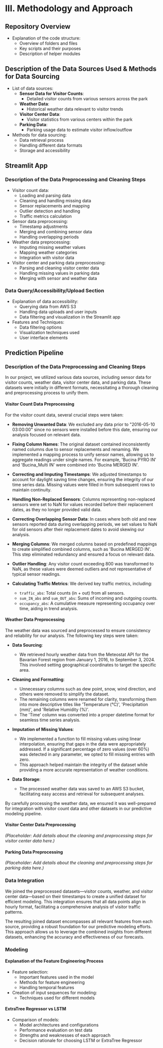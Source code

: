 # III. Methodology and Approach

## Repository Overview
- Explanation of the code structure:
    - Overview of folders and files
    - Key scripts and their purposes
    - Description of helper modules

## Description of the Data Sources Used & Methods for Data Sourcing
- List of data sources:
    - **Sensor Data for Visitor Counts**:
        - Detailed visitor counts from various sensors across the park
    - **Weather Data**:
        - Historical weather data relevant to visitor trends
    - **Visitor Center Data**:
        - Visitor statistics from various centers within the park
    - **Parking Data**:
        - Parking usage data to estimate visitor inflow/outflow
- Methods for data sourcing:
    - Data retrieval process
    - Handling different data formats
    - Storage and accessibility

## Streamlit App
### Description of the Data Preprocessing and Cleaning Steps
- Visitor count data:
    - Loading and parsing data
    - Cleaning and handling missing data
    - Sensor replacements and mapping
    - Outlier detection and handling
    - Traffic metrics calculation
- Sensor data preprocessing:
    - Timestamp adjustments
    - Merging and combining sensor data
    - Handling overlapping periods
- Weather data preprocessing:
    - Imputing missing weather values
    - Mapping weather categories
    - Integration with visitor data
- Visitor center and parking data preprocessing:
    - Parsing and cleaning visitor center data
    - Handling missing values in parking data
    - Merging with sensor and weather data

### Data Query/Accessibility/Upload Section
- Explanation of data accessibility:
    - Querying data from AWS S3
    - Handling data uploads and user inputs
    - Data filtering and visualization in the Streamlit app
- Features and Techniques:
    - Data filtering options
    - Visualization techniques used
    - User interface elements

## Prediction Pipeline
### Description of the Data Preprocessing and Cleaning Steps

In our project, we utilized various data sources, including sensor data for visitor counts, weather data, visitor center data, and parking data. These datasets were initially in different formats, necessitating a thorough cleaning and preprocessing process to unify them.

#### Visitor Count Data Preprocessing
For the visitor count data, several crucial steps were taken:

- **Removing Unwanted Data**: We excluded any data prior to "2016-05-10 03:00:00" since no sensors were installed before this date, ensuring our analysis focused on relevant data.

- **Fixing Column Names**: The original dataset contained inconsistently named columns due to sensor replacements and renaming. We implemented a mapping process to unify sensor names, allowing us to aggregate readings under single names. For example, 'Bucina PYRO IN' and 'Bucina_Multi IN' were combined into 'Bucina MERGED IN'.

- **Correcting and Imputing Timestamps**: We adjusted timestamps to account for daylight saving time changes, ensuring the integrity of our time series data. Missing values were filled in from subsequent rows to maintain continuity.

- **Handling Non-Replaced Sensors**: Columns representing non-replaced sensors were set to NaN for values recorded before their replacement dates, as they no longer provided valid data.

- **Correcting Overlapping Sensor Data**: In cases where both old and new sensors reported data during overlapping periods, we set values to NaN for old sensors after their replacement dates to avoid skewing our analysis.

- **Merging Columns**: We merged columns based on predefined mappings to create simplified combined columns, such as 'Bucina MERGED IN'. This step eliminated redundancy and ensured a focus on relevant data.

- **Outlier Handling**: Any visitor count exceeding 800 was transformed to NaN, as these values were deemed outliers and not representative of typical sensor readings.

- **Calculating Traffic Metrics**: We derived key traffic metrics, including:
    - `traffic_abs`: Total counts (in + out) from all sensors.
    - `sum_IN_abs` and `sum_OUT_abs`: Sums of incoming and outgoing counts.
    - `occupancy_abs`: A cumulative measure representing occupancy over time, aiding in trend analysis.

#### Weather Data Preprocessing


The weather data was sourced and preprocessed to ensure consistency and reliability for our analysis. The following key steps were taken:

- **Data Sourcing**: 
     - We retrieved hourly weather data from the Meteostat API for the Bavarian Forest region from January 1, 2016, to September 3, 2024. This involved setting geographical coordinates to target the specific area.

- **Cleaning and Formatting**: 

    - Unnecessary columns such as dew point, snow, wind direction, and others were removed to simplify the dataset.
    - The remaining columns were renamed for clarity, transforming them into more descriptive titles like 'Temperature (°C)', 'Precipitation (mm)', and 'Relative Humidity (%)'.
    - The 'Time' column was converted into a proper datetime format for seamless time series analysis.

- **Imputation of Missing Values**: 
    - We implemented a function to fill missing values using linear interpolation, ensuring that gaps in the data were appropriately addressed. If a significant percentage of zero values (over 60%) was detected in any parameter, we opted to fill missing entries with zero.
    - This approach helped maintain the integrity of the dataset while providing a more accurate representation of weather conditions.

- **Data Storage**: 
     - The processed weather data was saved to an AWS S3 bucket, facilitating easy access and retrieval for subsequent analyses.

By carefully processing the weather data, we ensured it was well-prepared for integration with visitor count data and other datasets in our predictive modeling pipeline.


#### Visitor Center Data Preprocessing

*(Placeholder: Add details about the cleaning and preprocessing steps for visitor center data here.)*

#### Parking Data Preprocessing

*(Placeholder: Add details about the cleaning and preprocessing steps for parking data here.)*

### Data Integration

We joined the preprocessed datasets—visitor counts, weather, and visitor center data—based on their timestamps to create a unified dataset for efficient modeling. This integration ensures that all data points align in hourly format, facilitating a comprehensive analysis of visitor traffic patterns.

The resulting joined dataset encompasses all relevant features from each source, providing a robust foundation for our predictive modeling efforts. This approach allows us to leverage the combined insights from different datasets, enhancing the accuracy and effectiveness of our forecasts.

### Modeling
#### Explanation of the Feature Engineering Process
- Feature selection:
    - Important features used in the model
    - Methods for feature engineering
    - Handling temporal features
- Creation of input sequences for modeling:
    - Techniques used for different models

#### ExtraTree Regressor vs LSTM
- Comparison of models:
    - Model architectures and configurations
    - Performance evaluation on test data
    - Strengths and weaknesses of each approach
    - Decision rationale for choosing LSTM or ExtraTree Regressor
